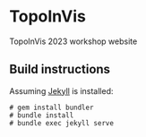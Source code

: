 # TopoInVis
TopoInVis 2023 workshop website

## Build instructions

Assuming [Jekyll](https://jekyllrb.com/docs/installation/) is installed:
```
# gem install bundler
# bundle install
# bundle exec jekyll serve
```
